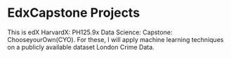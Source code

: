 # EdxCapstone Projects
This is edX HarvardX: PH125.9x Data Science: Capstone: ChooseyourOwn(CYO). For these, I will apply machine learning techniques on a publicly available dataset London Crime Data.

